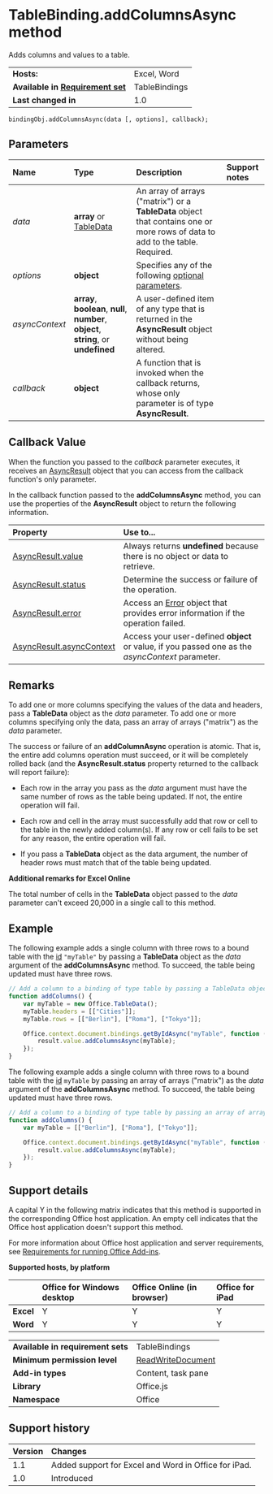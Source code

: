 
# TableBinding.addColumnsAsync method
Adds columns and values to a table.

|||
|:-----|:-----|
|**Hosts:**|Excel, Word|
|**Available in [Requirement set](../../docs/overview/specify-office-hosts-and-api-requirements.md)**|TableBindings|
|**Last changed in**|1.0|

```
bindingObj.addColumnsAsync(data [, options], callback);
```


## Parameters



|**Name**|**Type**|**Description**|**Support notes**|
|:-----|:-----|:-----|:-----|
| _data_|**array** or [TableData](../../reference/shared/tabledata.md)|An array of arrays ("matrix") or a  **TableData** object that contains one or more rows of data to add to the table. Required.||
| _options_|**object**|Specifies any of the following [optional parameters](../../docs/develop/asynchronous-programming-in-office-add-ins.md#passing-optional-parameters-to-asynchronous-methods).||
| _asyncContext_|**array**,  **boolean**,  **null**,  **number**,  **object**, **string**, or  **undefined**|A user-defined item of any type that is returned in the  **AsyncResult** object without being altered.||
| _callback_|**object**|A function that is invoked when the callback returns, whose only parameter is of type  **AsyncResult**.||

## Callback Value

When the function you passed to the  _callback_ parameter executes, it receives an [AsyncResult](../../reference/shared/asyncresult.md) object that you can access from the callback function's only parameter.

In the callback function passed to the  **addColumnsAsync** method, you can use the properties of the **AsyncResult** object to return the following information.



|**Property**|**Use to...**|
|:-----|:-----|
|[AsyncResult.value](../../reference/shared/asyncresult.value.md)|Always returns  **undefined** because there is no object or data to retrieve.|
|[AsyncResult.status](../../reference/shared/asyncresult.status.md)|Determine the success or failure of the operation.|
|[AsyncResult.error](../../reference/shared/asyncresult.error.md)|Access an [Error](../../reference/shared/error.md) object that provides error information if the operation failed.|
|[AsyncResult.asyncContext](../../reference/shared/asyncresult.asynccontext.md)|Access your user-defined  **object** or value, if you passed one as the _asyncContext_ parameter.|

## Remarks

To add one or more columns specifying the values of the data and headers, pass a  **TableData** object as the _data_ parameter. To add one or more columns specifying only the data, pass an array of arrays ("matrix") as the _data_ parameter.

The success or failure of an  **addColumnAsync** operation is atomic. That is, the entire add columns operation must succeed, or it will be completely rolled back (and the **AsyncResult.status** property returned to the callback will report failure):


- Each row in the array you pass as the  _data_ argument must have the same number of rows as the table being updated. If not, the entire operation will fail.
    
- Each row and cell in the array must successfully add that row or cell to the table in the newly added column(s). If any row or cell fails to be set for any reason, the entire operation will fail.
    
- If you pass a  **TableData** object as the data argument, the number of header rows must match that of the table being updated.
    
**Additional remarks for Excel Online**

The total number of cells in the  **TableData** object passed to the _data_ parameter can't exceed 20,000 in a single call to this method.


## Example

The following example adds a single column with three rows to a bound table with the [id](../../reference/shared/binding.id.md) `"myTable"` by passing a **TableData** object as the _data_ argument of the **addColumnsAsync** method. To succeed, the table being updated must have three rows.


```js
// Add a column to a binding of type table by passing a TableData object.
function addColumns() {
    var myTable = new Office.TableData();
    myTable.headers = [["Cities"]];
    myTable.rows = [["Berlin"], ["Roma"], ["Tokyo"]];

    Office.context.document.bindings.getByIdAsync("myTable", function (result) {
        result.value.addColumnsAsync(myTable);
    });
}
```

The following example adds a single column with three rows to a bound table with the [id](../../reference/shared/binding.id.md) `myTable` by passing an array of arrays ("matrix") as the _data_ argument of the **addColumnsAsync** method. To succeed, the table being updated must have three rows.




```js
// Add a column to a binding of type table by passing an array of arrays.
function addColumns() {
    var myTable = [["Berlin"], ["Roma"], ["Tokyo"]];

    Office.context.document.bindings.getByIdAsync("myTable", function (result) {
        result.value.addColumnsAsync(myTable);
    });
}
```


## Support details


A capital Y in the following matrix indicates that this method is supported in the corresponding Office host application. An empty cell indicates that the Office host application doesn't support this method.

For more information about Office host application and server requirements, see [Requirements for running Office Add-ins](../../docs/overview/requirements-for-running-office-add-ins.md).


**Supported hosts, by platform**


||**Office for Windows desktop**|**Office Online (in browser)**|**Office for iPad**|
|:-----|:-----|:-----|:-----|
|**Excel**|Y|Y|Y|
|**Word**|Y|Y|Y|

|||
|:-----|:-----|
|**Available in requirement sets**|TableBindings|
|**Minimum permission level**|[ReadWriteDocument](../../docs/develop/requesting-permissions-for-api-use-in-content-and-task-pane-add-ins.md)|
|**Add-in types**|Content, task pane|
|**Library**|Office.js|
|**Namespace**|Office|

## Support history




|**Version**|**Changes**|
|:-----|:-----|
|1.1|Added support for Excel and Word in Office for iPad.|
|1.0|Introduced|
